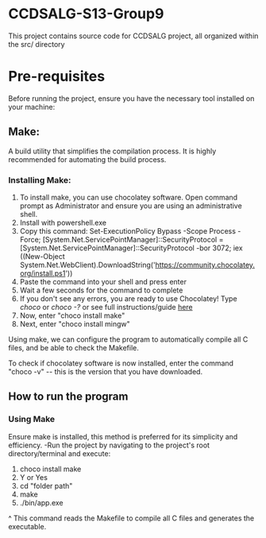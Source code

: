 # CCDSALG-S13-Group9
This project contains source code for CCDSALG project, all organized within the src/ directory

# Pre-requisites
Before running the project, ensure you have the necessary tool installed on your machine:
## Make:
A build utility that simplifies the compilation process. It is highly recommended for automating the build process.
### Installing Make:
1. To install make, you can use chocolatey software. Open command prompt as Administrator and ensure you are using an administrative shell.
2. Install with powershell.exe
3. Copy this command: Set-ExecutionPolicy Bypass -Scope Process -Force; [System.Net.ServicePointManager]::SecurityProtocol = [System.Net.ServicePointManager]::SecurityProtocol -bor 3072; iex ((New-Object System.Net.WebClient).DownloadString('https://community.chocolatey.org/install.ps1'))
4. Paste the command into your shell and press enter
5. Wait a few seconds for the command to complete
6. If you don't see any errors, you are ready to use Chocolatey! Type *choco* or *choco -?* or see full instructions/guide [here]([https://gnuwin32.sourceforge.net/packages/make.htm](https://chocolatey.org/install))
7. Now, enter "choco install make"
8. Next, enter "choco install mingw"

Using make, we can configure the program to automatically compile all C files, and be able to check the Makefile. 

To check if chocolatey software is now installed, enter the command "choco -v" -- this is the version that you have downloaded.

## How to run the program
### Using Make
Ensure make is installed, this method is preferred for its simplicity and efficiency.
-Run the project by navigating to the project's root directory/terminal and execute:
1. choco install make
2. Y or Yes
3. cd "folder path"
4. make
5. ./bin/app.exe

^ This command reads the Makefile to compile all C files and generates the executable.

